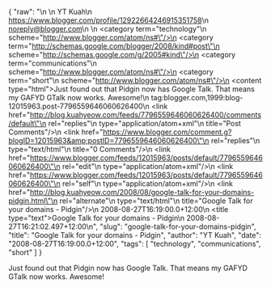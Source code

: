 {
  "raw": "<entry>\n  <author>\n    <name>YT Kuah</name>\n    <uri>https://www.blogger.com/profile/12922664246915351758</uri>\n    <email>noreply@blogger.com</email>\n  </author>\n  <category term=\"technology\"\n    scheme=\"http://www.blogger.com/atom/ns#\"/>\n  <category term=\"http://schemas.google.com/blogger/2008/kind#post\"\n    scheme=\"http://schemas.google.com/g/2005#kind\"/>\n  <category term=\"communications\"\n    scheme=\"http://www.blogger.com/atom/ns#\"/>\n  <category term=\"short\"\n    scheme=\"http://www.blogger.com/atom/ns#\"/>\n  <content type=\"html\">Just found out that Pidgin now has Google Talk. That means my GAFYD GTalk now works. Awesome!</content>\n  <id>tag:blogger.com,1999:blog-12015963.post-7796559646060626400</id>\n  <link href=\"http://blog.kuahyeow.com/feeds/7796559646060626400/comments/default\"\n    rel=\"replies\"\n    type=\"application/atom+xml\"\n    title=\"Post Comments\"/>\n  <link href=\"https://www.blogger.com/comment.g?blogID=12015963&amp;postID=7796559646060626400\"\n    rel=\"replies\"\n    type=\"text/html\"\n    title=\"0 Comments\"/>\n  <link href=\"https://www.blogger.com/feeds/12015963/posts/default/7796559646060626400\"\n    rel=\"edit\"\n    type=\"application/atom+xml\"/>\n  <link href=\"https://www.blogger.com/feeds/12015963/posts/default/7796559646060626400\"\n    rel=\"self\"\n    type=\"application/atom+xml\"/>\n  <link href=\"http://blog.kuahyeow.com/2008/08/google-talk-for-your-domains-pidgin.html\"\n    rel=\"alternate\"\n    type=\"text/html\"\n    title=\"Google Talk for your domains - Pidgin\"/>\n  <published>2008-08-27T16:19:00.0+12:00</published>\n  <title type=\"text\">Google Talk for your domains - Pidgin</title>\n  <updated>2008-08-27T16:21:02.497+12:00</updated>\n</entry>",
  "slug": "google-talk-for-your-domains-pidgin",
  "title": "Google Talk for your domains - Pidgin",
  "author": "YT Kuah",
  "date": "2008-08-27T16:19:00.0+12:00",
  "tags": [
    "technology",
    "communications",
    "short"
  ]
}

Just found out that Pidgin now has Google Talk. That means my GAFYD GTalk now works. Awesome!